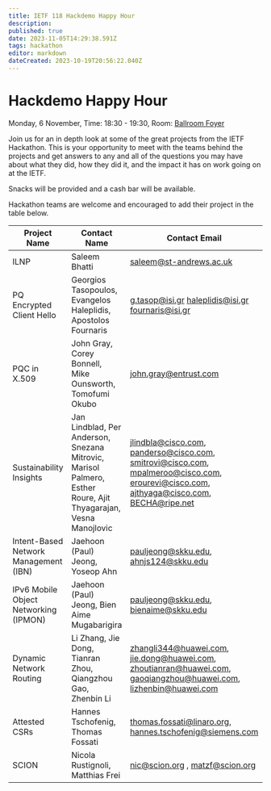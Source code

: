```yaml
---
title: IETF 118 Hackdemo Happy Hour
description: 
published: true
date: 2023-11-05T14:29:38.591Z
tags: hackathon
editor: markdown
dateCreated: 2023-10-19T20:56:22.040Z
---
```


# Hackdemo Happy Hour
Monday, 6 November, Time: 18:30 - 19:30, Room: [Ballroom Foyer](https://datatracker.ietf.org/meeting/118/floor-plan?room=ballroom-foyer)

Join us for an in depth look at some of the great projects from the IETF Hackathon. This is your opportunity to meet with the teams behind the projects and get answers to any and all of the questions you may have about what they did, how they did it, and the impact it has on work going on at the IETF. 

Snacks will be provided and a cash bar will be available.

Hackathon teams are welcome and encouraged to add their project in the table below.

| Project Name  |  Contact Name |  Contact Email |  Reference Link  |
|---|---|---|---|
|ILNP| Saleem Bhatti  | saleem@st-andrews.ac.uk | <https://ilnp.cs.st-andrews.ac.uk> |
|PQ Encrypted Client Hello|Georgios Tasopoulos, Evangelos Haleplidis, Apostolos Fournaris|g.tasop@isi.gr haleplidis@isi.gr fournaris@isi.gr|https://github.com/IETF-Hackathon/pq-ech|
| PQC in X.509  | John Gray, Corey Bonnell, Mike Ounsworth, Tomofumi Okubo  | john.gray@entrust.com  | https://github.com/IETF-Hackathon/pqc-certificates  |
| Sustainability Insights  | Jan Lindblad, Per Anderson, Snezana Mitrovic, Marisol Palmero, Esther Roure, Ajit Thyagarajan, Vesna Manojlovic   |  <jlindbla@cisco.com>, <panderso@cisco.com>, <smitrovi@cisco.com>, <mpalmeroo@cisco.com>, <erourevi@cisco.com>, <ajthyaga@cisco.com>, <BECHA@ripe.net> |  https://github.com/cisco-open/green-monitoring/tree/main |
| Intent-Based Network Management (IBN) | Jaehoon (Paul) Jeong, Yoseop Ahn | pauljeong@skku.edu, ahnjs124@skku.edu | https://github.com/jaehoonpauljeong/Intent-Based-Network-Management-Automation/tree/main |
| IPv6 Mobile Object Networking (IPMON) | Jaehoon (Paul) Jeong, Bien Aime Mugabarigira | pauljeong@skku.edu, bienaime@skku.edu | https://github.com/ipwave-hackathon-ietf/IETF-118-IPMON-Hackathon-Project |
|Dynamic Network Routing | Li Zhang, Jie Dong, Tianran Zhou, Qiangzhou Gao, Zhenbin Li | <zhangli344@huawei.com>, <jie.dong@huawei.com>, <zhoutianran@huawei.com>, <gaoqiangzhou@huawei.com>,  <lizhenbin@huawei.com>  | https://github.com/Satellite-Routing/IETF118-hackathon  |
| Attested CSRs | Hannes Tschofenig, Thomas Fossati | thomas.fossati@linaro.org, hannes.tschofenig@siemens.com | - |
| SCION  | Nicola Rustignoli, Matthias Frei  |  <nic@scion.org> , <matzf@scion.org> |  https://github.com/scionproto/scion/tree/connectrpc https://github.com/scionproto/scion/pull/4435 |

